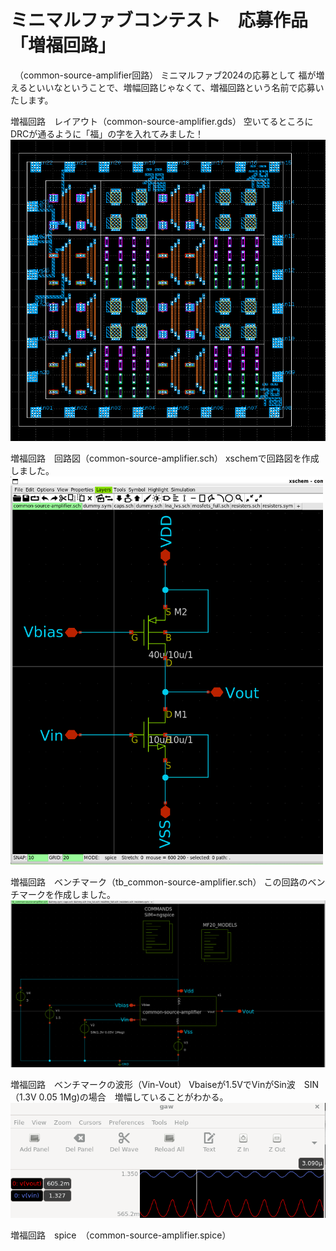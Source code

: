 #  ミニマルファブコンテスト　応募作品　「増福回路」
　（common-source-amplifier回路）
ミニマルファブ2024の応募として
福が増えるといいなということで、増幅回路じゃなくて、増福回路という名前で応募いたします。

増福回路　レイアウト（common-source-amplifier.gds）
空いてるところにDRCが通るように「福」の字を入れてみました！
<img src="https://github.com/keropiyo/minimalfab_contest_2024/blob/main/common-source-amplifier.png"  width="800" height="auto" />


増福回路　回路図（common-source-amplifier.sch）
xschemで回路図を作成しました。
<img src="https://github.com/keropiyo/minimalfab_contest_2024/blob/main/common-source-amplifier_sch.png" width="500" height="auto" />


増福回路　ベンチマーク（tb_common-source-amplifier.sch）
この回路のベンチマークを作成しました。
<img src="https://github.com/keropiyo/minimalfab_contest_2024/blob/main/tb_common-source-amplifier_sch.png"  width="800" height="auto" />


増福回路　ベンチマークの波形（Vin-Vout）
Vbaiseが1.5VでVinがSin波　SIN（1.3V 0.05 1Mg)の場合　増幅していることがわかる。
<img src="https://github.com/keropiyo/minimalfab_contest_2024/blob/main/vin-vout.png"  width="800" height="auto" />

増福回路　spice　（common-source-amplifier.spice）

　
